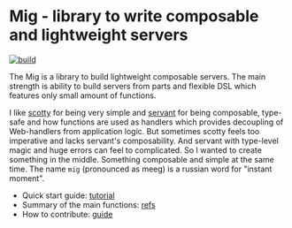 # Mig - library to write composable and lightweight servers

[![build](https://github.com/anton-k/mig/actions/workflows/compile-and-test.yml/badge.svg)](https://github.com/anton-k/mig/actions/workflows/compile-and-test.yml)

The Mig is a library to build lightweight composable servers.
The main strength is ability to build servers from parts
and flexible DSL which features only small amount of functions.

I like [scotty](https://hackage.haskell.org/package/scotty) for being very 
simple and [servant](https://hackage.haskell.org/package/servant-server) for being composable, type-safe 
and how functions are used as handlers which provides decoupling of Web-handlers
from application logic.
But sometimes scotty feels too imperative and lacks servant's composability.
And servant with type-level magic and huge errors can feel to complicated.
So I wanted to create something in the middle. Something composable and simple 
at the same time.
The name `mig` (pronounced as meeg) is a russian word for "instant moment".

* Quick start guide: [tutorial](https://anton-k.github.io/mig/)
* Summary of the main functions: [refs](https://anton-k.github.io/mig/09-reference.html)
* How to contribute: [guide](https://anton-k.github.io/mig/10-how-to-contribute.html)
